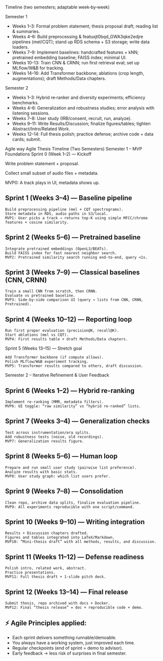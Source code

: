 Timeline (two semesters; adaptable week‑by‑week)

Semester 1

- Weeks 1–3: Formal problem statement; thesis proposal draft; reading list & summaries.
- Weeks 4–6: Build preprocessing & featuxjt0bqd_GWA3qke2edjre pipelines (mel/CQT); stand up RDS schema + S3 storage; write data loaders.
- Weeks 7–9: Implement baselines: handcrafted features + kNN; pretrained embedding baseline; FAISS index; minimal UI.
- Weeks 10–13: Train CNN & CRNN; run first retrieval eval; set up MLflow/W&B for tracking.
- Weeks 14–16: Add Transformer backbone; ablations (crop length, augmentations); draft Methods/Data chapters.

Semester 2

- Weeks 1–3: Hybrid re‑ranker and diversity experiments; efficiency benchmarks.
- Weeks 4–6: Generalization and robustness studies; error analysis with listening sessions.
- Weeks 7–8: User study (IRB/consent, recruit, run, analyze).
- Weeks 9–11: Write Results/Discussion; finalize figures/tables; tighten Abstract/Intro/Related Work.
- Weeks 12–14: Full thesis polish; practice defense; archive code + data cards; submit.


Agile way
Agile Thesis Timeline (Two Semesters)
Semester 1 – MVP Foundations
Sprint 0 (Week 1–2) — Kickoff

Write problem statement + proposal.

Collect small subset of audio files + metadata.

MVP0: A track plays in UI, metadata shows up.

## Sprint 1 (Weeks 3–4) — Baseline pipeline
```
Build preprocessing pipeline (mel + CQT spectrograms).
Store metadata in RDS, audio paths in S3/local.
MVP1: User picks a track → returns top-K using simple MFCC/chroma features + cosine similarity.
```

## Sprint 2 (Weeks 5–6) — Pretrained baseline
```
Integrate pretrained embeddings (OpenL3/BEATs).
Build FAISS index for fast nearest neighbor search.
MVP2: Pretrained similarity search running end-to-end, query <1s.
```
## Sprint 3 (Weeks 7–9) — Classical baselines (CNN, CRNN)
```
Train a small CNN from scratch, then CRNN.
Evaluate vs pretrained baseline.
MVP3: Side-by-side comparison UI (query → lists from CNN, CRNN, Pretrained).
```

## Sprint 4 (Weeks 10–12) — Reporting loop
```
Run first proper evaluation (precision@K, recall@K).
Start ablations (mel vs CQT).
MVP4: First results table + draft Methods/Data chapters.
```

Sprint 5 (Weeks 13–15) — Stretch goal
```
Add Transformer backbone (if compute allows).
Polish MLflow/W&B experiment tracking.
MVP5: Transformer results compared to others, draft discussion.
```

Semester 2 – Iterative Refinement & User Feedback
## Sprint 6 (Weeks 1–2) — Hybrid re-ranking
```
Implement re-ranking (MMR, metadata filters).
MVP6: UI toggle: “raw similarity” vs “hybrid re-ranked” lists.
```
## Sprint 7 (Weeks 3–4) — Generalization checks

```
Test across instrumentation/era splits.
Add robustness tests (noise, old recordings).
MVP7: Generalization results figure.
```
## Sprint 8 (Weeks 5–6) — Human loop
```
Prepare and run small user study (pairwise list preference).
Analyze results with basic stats.
MVP8: User study graph: which list users prefer.
```

## Sprint 9 (Weeks 7–8) — Consolidation
```
Clean repo, archive data splits, finalize evaluation pipeline.
MVP9: All experiments reproducible with one script/command.
```

## Sprint 10 (Weeks 9–10) — Writing integration
```
Results + Discussion chapters drafted.
Figures and tables integrated into LaTeX/Markdown.
MVP10: “Mini-thesis draft” with all methods, results, and discussion.
```

## Sprint 11 (Weeks 11–12) — Defense readiness
```
Polish intro, related work, abstract.
Practice presentations.
MVP11: Full thesis draft + 1-slide pitch deck.
```

## Sprint 12 (Weeks 13–14) — Final release
```
Submit thesis, repo archived with docs + Docker.
MVP12: Final “thesis release” = doc + reproducible code + demo.
```

## ⚡ Agile Principles applied:
- Each sprint delivers something runnable/demoable.
- You always have a working system, just improved each time.
- Regular checkpoints (end of sprint = demo to advisor).
- Early feedback → less risk of surprises in final semester.